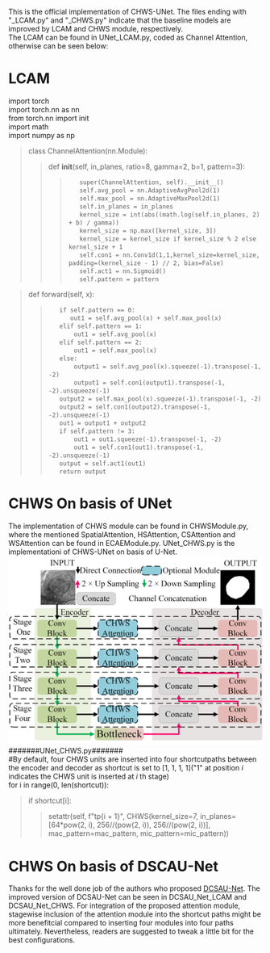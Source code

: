 This is the official implementation of CHWS-UNet. The files ending with "_LCAM.py" and "_CHWS.py" indicate that the baseline models are improved by LCAM and CHWS module, respectively.   
The LCAM can be found in UNet_LCAM.py, coded as Channel Attention, otherwise can be seen below:
# LCAM 
import torch  
import torch.nn as nn  
from torch.nn import init  
import math  
import numpy as np  

> class ChannelAttention(nn.Module):  
>>    def __init__(self, in_planes, ratio=8, gamma=2, b=1, pattern=3):  
>>>        super(ChannelAttention, self).__init__()  
>>>        self.avg_pool = nn.AdaptiveAvgPool2d(1)  
>>>        self.max_pool = nn.AdaptiveMaxPool2d(1)  
>>>        self.in_planes = in_planes   
>>>        kernel_size = int(abs((math.log(self.in_planes, 2) + b) / gamma))  
>>>        kernel_size = np.max([kernel_size, 3])  
>>>        kernel_size = kernel_size if kernel_size % 2 else kernel_size + 1  
>>>        self.con1 = nn.Conv1d(1,1,kernel_size=kernel_size, padding=(kernel_size - 1) // 2, bias=False)  
>>>        self.act1 = nn.Sigmoid()  
>>>        self.pattern = pattern  

>    def forward(self, x):  
>>        if self.pattern == 0:  
>>           out1 = self.avg_pool(x) + self.max_pool(x)  
>>        elif self.pattern == 1:  
>>            out1 = self.avg_pool(x)  
>>        elif self.pattern == 2:  
>>            out1 = self.max_pool(x)  
>>        else:  
>>            output1 = self.avg_pool(x).squeeze(-1).transpose(-1, -2)  
>>            output1 = self.con1(output1).transpose(-1, -2).unsqueeze(-1)  
>>        output2 = self.max_pool(x).squeeze(-1).transpose(-1, -2)  
>>        output2 = self.con1(output2).transpose(-1, -2).unsqueeze(-1)  
>>        out1 = output1 + output2  
>>        if self.pattern != 3:  
>>            out1 = out1.squeeze(-1).transpose(-1, -2)  
>>            out1 = self.con1(out1).transpose(-1, -2).unsqueeze(-1)  
>>        output = self.act1(out1)  
>>        return output  

# CHWS On basis of UNet      
The implementation of CHWS module can be found in CHWSModule.py, where the mentioned SpatialAttention, HSAttention, CSAttention and WSAttention can be found in ECAEModule.py. UNet_CHWS.py is the  implementationi of CHWS-UNet on basis of U-Net.  
![CHWS-UNet](UNet_base.png)
#######UNet_CHWS.py#######  
#By default, four CHWS units are inserted into four shortcutpaths between the encoder and decoder as shortcut is set to [1, 1, 1, 1]("1" at position _i_ indicates the CHWS unit is inserted at _i_ th stage)  
for i in range(0, len(shortcut)):  
> if shortcut[i]:  
>> setattr(self, f"tp{i + 1}", CHWS(kernel_size=7, in_planes=[64*pow(2, i), 256//(pow(2, i)), 256//(pow(2, i))], mac_pattern=mac_pattern, mic_pattern=mic_pattern))  

# CHWS On basis of DSCAU-Net
Thanks for the well done job of the authors who proposed [DCSAU-Net](https://github.com/xq141839/DCSAU-Net). The improved version of DCSAU-Net can be seen in DCSAU_Net_LCAM and DCSAU_Net_CHWS. For integration of the proposed attention module, stagewise inclusion of the attention module into the shortcut paths might be more benefitcial compared to inserting four modules into four paths ultimately. Nevertheless, readers are suggested to tweak a little bit for the best configurations.
